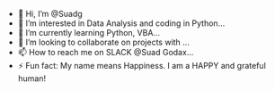 - 👋 Hi, I’m @Suadg
- 👀 I’m interested in Data Analysis and coding in Python...
- 🌱 I’m currently learning Python, VBA...
- 💞️ I’m looking to collaborate on projects with ...
- 📫 How to reach me on SLACK @Suad Godax...
- ⚡ Fun fact: My name means Happiness. I am a HAPPY and grateful human!

<!---
Suadg/Suadg is a ✨ special ✨ repository because its `README.md` (this file) appears on your GitHub profile.
You can click the Preview link to take a look at your changes.
--->
